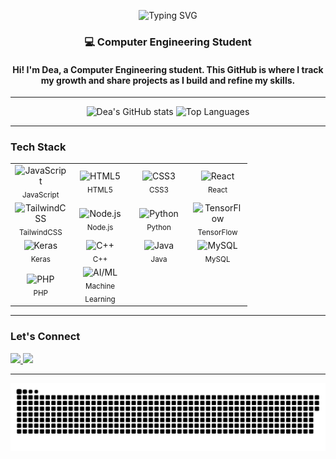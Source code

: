 <p align="center">
  <img src="https://readme-typing-svg.demolab.com?font=Fira+Code&pause=1000&color=FFB6C1&center=true&vCenter=true&width=435&lines=Hi+!+I'm+Dea+Xhavara+!;A+Computer+Engineering+Student+:);Welcome+to+my+GitHub!" alt="Typing SVG" />
</p>

<h3 align="center">💻 Computer Engineering Student </h3>
<h4 align="center">Hi! I'm Dea, a Computer Engineering student. This GitHub is where I track my growth and share projects as I build and refine my skills.</h4>

---

<div align="center">
  <img src="https://github-readme-stats.vercel.app/api?username=DeaXhavara&show_icons=true&include_all_commits=true&count_private=true&theme=dracula&hide_border=false" height="150" alt="Dea's GitHub stats" />
  <img src="https://github-readme-stats.vercel.app/api/top-langs?username=DeaXhavara&layout=compact&langs_count=6&theme=dracula&hide_border=false" height="150" alt="Top Languages" />
</div>

---



### Tech Stack

<div align="center">
  <table>
    <tr>
      <td align="center" width="80">
        <img src="https://cdn.jsdelivr.net/gh/devicons/devicon/icons/javascript/javascript-original.svg" height="40" alt="JavaScript"/><br/>
        <sub>JavaScript</sub>
      </td>
      <td align="center" width="80">
        <img src="https://cdn.jsdelivr.net/gh/devicons/devicon/icons/html5/html5-original.svg" height="40" alt="HTML5"/><br/>
        <sub>HTML5</sub>
      </td>
      <td align="center" width="80">
        <img src="https://cdn.jsdelivr.net/gh/devicons/devicon/icons/css3/css3-original.svg" height="40" alt="CSS3"/><br/>
        <sub>CSS3</sub>
      </td>
      <td align="center" width="80">
        <img src="https://cdn.jsdelivr.net/gh/devicons/devicon/icons/react/react-original.svg" height="40" alt="React"/><br/>
        <sub>React</sub>
      </td>
    </tr>
    <tr>
      <td align="center" width="80">
        <img src="https://github.com/your-username/your-repo-name/blob/main/images/tailwindcss-original.svg" height="40" alt="TailwindCSS"/><br/>
        <sub>TailwindCSS</sub>
      </td>
      <td align="center" width="80">
        <img src="https://cdn.jsdelivr.net/gh/devicons/devicon/icons/nodejs/nodejs-original.svg" height="40" alt="Node.js"/><br/>
        <sub>Node.js</sub>
      </td>
      <td align="center" width="80">
        <img src="https://cdn.jsdelivr.net/gh/devicons/devicon/icons/python/python-original.svg" height="40" alt="Python"/><br/>
        <sub>Python</sub>
      </td>
      <td align="center" width="80">
        <img src="https://cdn.jsdelivr.net/gh/devicons/devicon/icons/tensorflow/tensorflow-original.svg" height="40" alt="TensorFlow"/><br/>
        <sub>TensorFlow</sub>
      </td>
    </tr>
    <tr>
      <td align="center" width="80">
        <img src="https://upload.wikimedia.org/wikipedia/commons/a/ae/Keras_logo.svg" height="40" alt="Keras"/><br/>
        <sub>Keras</sub>
      </td>
      <td align="center" width="80">
        <img src="https://cdn.jsdelivr.net/gh/devicons/devicon/icons/cplusplus/cplusplus-original.svg" height="40" alt="C++"/><br/>
        <sub>C++</sub>
      </td>
      <td align="center" width="80">
        <img src="https://cdn.jsdelivr.net/gh/devicons/devicon/icons/java/java-original.svg" height="40" alt="Java"/><br/>
        <sub>Java</sub>
      </td>
      <td align="center" width="80">
        <img src="https://cdn.jsdelivr.net/gh/devicons/devicon/icons/mysql/mysql-original.svg" height="40" alt="MySQL"/><br/>
        <sub>MySQL</sub>
      </td>
    </tr>
    <tr>
      <td align="center" width="80">
        <img src="https://cdn.jsdelivr.net/gh/devicons/devicon/icons/php/php-original.svg" height="40" alt="PHP"/><br/>
        <sub>PHP</sub>
      </td>
      <td align="center" width="80">
        <img src="https://cdn-icons-png.flaticon.com/512/4228/4228727.png" height="40" alt="AI/ML"/><br/>
        <sub>Machine Learning</sub>
      </td>
    </tr>
  </table>
</div>



---

### Let's Connect

<div align="left">
  <a href="mailto:deaxhavara@gmail.com" target="_blank">
    <img src="https://img.shields.io/static/v1?message=Gmail&logo=gmail&label=deaxhavara@gmail.com&color=D14836&logoColor=white&style=for-the-badge" height="35" />
  </a>
  <a href="https://www.linkedin.com/in/deaxhavara/" target="_blank">
    <img src="https://img.shields.io/static/v1?message=LinkedIn&logo=linkedin&label=Dea%20Xhavara&color=0077B5&logoColor=white&style=for-the-badge" height="35" />
  </a>
</div>

---

<p align="center">
  <img src="https://raw.githubusercontent.com/DeaXhavara/DeaXhavara/output/snake.svg" alt="Snake animation" />
</p>
